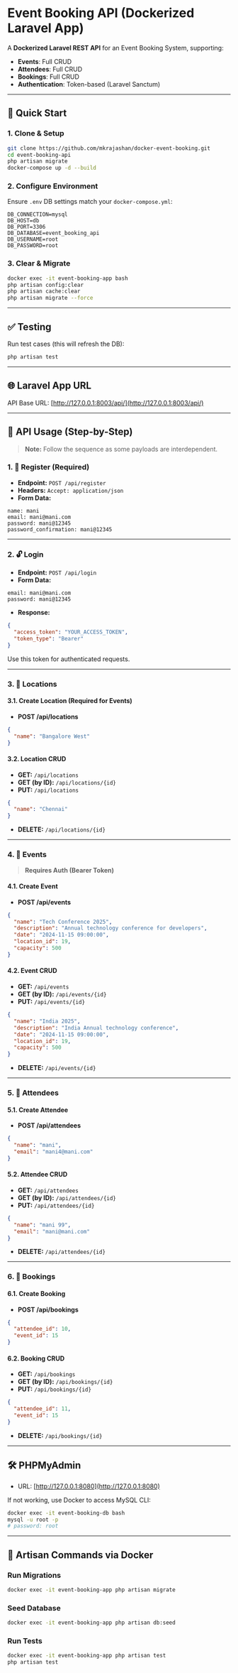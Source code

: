 
# Event Booking API (Dockerized Laravel App)

A **Dockerized Laravel REST API** for an Event Booking System, supporting:

- **Events**: Full CRUD
- **Attendees**: Full CRUD
- **Bookings**: Full CRUD
- **Authentication**: Token-based (Laravel Sanctum)

---

## 🚀 Quick Start

### 1. Clone & Setup

```bash
git clone https://github.com/mkrajashan/docker-event-booking.git
cd event-booking-api
php artisan migrate
docker-compose up -d --build
```

### 2. Configure Environment

Ensure `.env` DB settings match your `docker-compose.yml`:

```env
DB_CONNECTION=mysql
DB_HOST=db
DB_PORT=3306
DB_DATABASE=event_booking_api
DB_USERNAME=root
DB_PASSWORD=root
```

### 3. Clear & Migrate

```bash
docker exec -it event-booking-app bash
php artisan config:clear
php artisan cache:clear
php artisan migrate --force
```

---

## ✅ Testing

Run test cases (this will refresh the DB):

```bash
php artisan test
```

---

## 🌐 Laravel App URL

API Base URL: [http://127.0.0.1:8003/api/](http://127.0.0.1:8003/api/)

---

## 🧪 API Usage (Step-by-Step)

> **Note:** Follow the sequence as some payloads are interdependent.

### 1. 🔐 Register (Required)

- **Endpoint:** `POST /api/register`
- **Headers:** `Accept: application/json`
- **Form Data:**

```text
name: mani
email: mani@mani.com
password: mani@12345
password_confirmation: mani@12345
```

---

### 2. 🔓 Login

- **Endpoint:** `POST /api/login`
- **Form Data:**

```text
email: mani@mani.com
password: mani@12345
```

- **Response:**

```json
{
  "access_token": "YOUR_ACCESS_TOKEN",
  "token_type": "Bearer"
}
```

Use this token for authenticated requests.

---

### 3. 📍 Locations

#### 3.1. Create Location (Required for Events)

- **POST /api/locations**

```json
{
  "name": "Bangalore West"
}
```

#### 3.2. Location CRUD

- **GET:** `/api/locations`
- **GET (by ID):** `/api/locations/{id}`
- **PUT:** `/api/locations`

```json
{
  "name": "Chennai"
}
```

- **DELETE:** `/api/locations/{id}`

---

### 4. 📅 Events

> **Requires Auth (Bearer Token)**

#### 4.1. Create Event

- **POST /api/events**

```json
{
  "name": "Tech Conference 2025",
  "description": "Annual technology conference for developers",
  "date": "2024-11-15 09:00:00",
  "location_id": 19,
  "capacity": 500
}
```

#### 4.2. Event CRUD

- **GET:** `/api/events`
- **GET (by ID):** `/api/events/{id}`
- **PUT:** `/api/events/{id}`

```json
{
  "name": "India 2025",
  "description": "India Annual technology conference",
  "date": "2024-11-15 09:00:00",
  "location_id": 19,
  "capacity": 500
}
```

- **DELETE:** `/api/events/{id}`

---

### 5. 👥 Attendees

#### 5.1. Create Attendee

- **POST /api/attendees**

```json
{
  "name": "mani",
  "email": "mani4@mani.com"
}
```

#### 5.2. Attendee CRUD

- **GET:** `/api/attendees`
- **GET (by ID):** `/api/attendees/{id}`
- **PUT:** `/api/attendees/{id}`

```json
{
  "name": "mani 99",
  "email": "mani@mani.com"
}
```

- **DELETE:** `/api/attendees/{id}`

---

### 6. 📖 Bookings

#### 6.1. Create Booking

- **POST /api/bookings**

```json
{
  "attendee_id": 10,
  "event_id": 15
}
```

#### 6.2. Booking CRUD

- **GET:** `/api/bookings`
- **GET (by ID):** `/api/bookings/{id}`
- **PUT:** `/api/bookings/{id}`

```json
{
  "attendee_id": 11,
  "event_id": 15
}
```

- **DELETE:** `/api/bookings/{id}`

---

## 🛠 PHPMyAdmin

- URL: [http://127.0.0.1:8080](http://127.0.0.1:8080)

If not working, use Docker to access MySQL CLI:

```bash
docker exec -it event-booking-db bash
mysql -u root -p
# password: root
```

---

## 🧰 Artisan Commands via Docker

### Run Migrations

```bash
docker exec -it event-booking-app php artisan migrate
```

### Seed Database

```bash
docker exec -it event-booking-app php artisan db:seed
```

### Run Tests

```bash
docker exec -it event-booking-app php artisan test
php artisan test
```
